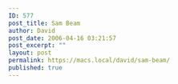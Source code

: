 ```yaml
---
ID: 577
post_title: Sam Beam
author: David
post_date: 2006-04-16 03:21:57
post_excerpt: ""
layout: post
permalink: https://macs.local/david/sam-beam/
published: true
---
```

<object width="700" height="598"><param name="movie" value="http://www.youtube.com/v/Nd-A-iiPoLg&rel=1"></param><param name="wmode" value="transparent"></param><embed src="http://www.youtube.com/v/Nd-A-iiPoLg&rel=1" type="application/x-shockwave-flash" wmode="transparent" width="700" height="598"></embed></object>

